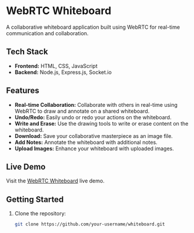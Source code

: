 # WebRTC Whiteboard

A collaborative whiteboard application built using WebRTC for real-time communication and collaboration.

## Tech Stack

- **Frontend:** HTML, CSS, JavaScript
- **Backend:** Node.js, Express.js, Socket.io

## Features

- **Real-time Collaboration:** Collaborate with others in real-time using WebRTC to draw and annotate on a shared whiteboard.
- **Undo/Redo:** Easily undo or redo your actions on the whiteboard.
- **Write and Erase:** Use the drawing tools to write or erase content on the whiteboard.
- **Download:** Save your collaborative masterpiece as an image file.
- **Add Notes:** Annotate the whiteboard with additional notes.
- **Upload Images:** Enhance your whiteboard with uploaded images.

## Live Demo

Visit the [WebRTC Whiteboard](https://whiteboardrtc.onrender.com) live demo.

## Getting Started

1. Clone the repository:

   ```bash
   git clone https://github.com/your-username/whiteboard.git
